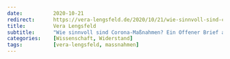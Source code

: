 ```yaml
---
date:          2020-10-21
redirect:      https://vera-lengsfeld.de/2020/10/21/wie-sinnvoll-sind-corona-massnahmen-ein-offener-brief-an-bundeskanzlerin-merkel/
title:         Vera Lengsfeld
subtitle:      "Wie sinnvoll sind Corona-Maßnahmen? Ein Offener Brief an Bundeskanzlerin Merkel"
categories:    [Wissenschaft, Widerstand]
tags:          [vera-lengsfeld, massnahmen]
---
```

